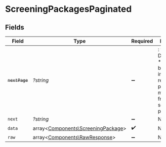 # ScreeningPackagesPaginated


## Fields

| Field                                                                                                                   | Type                                                                                                                    | Required                                                                                                                | Description                                                                                                             |
| ----------------------------------------------------------------------------------------------------------------------- | ----------------------------------------------------------------------------------------------------------------------- | ----------------------------------------------------------------------------------------------------------------------- | ----------------------------------------------------------------------------------------------------------------------- |
| ~~`nextPage`~~                                                                                                          | *?string*                                                                                                               | :heavy_minus_sign:                                                                                                      | : warning: ** DEPRECATED **: This will be removed in a future release, please migrate away from it as soon as possible. |
| `next`                                                                                                                  | *?string*                                                                                                               | :heavy_minus_sign:                                                                                                      | N/A                                                                                                                     |
| `data`                                                                                                                  | array<[Components\ScreeningPackage](../../Models/Components/ScreeningPackage.md)>                                       | :heavy_check_mark:                                                                                                      | N/A                                                                                                                     |
| `raw`                                                                                                                   | array<[Components\RawResponse](../../Models/Components/RawResponse.md)>                                                 | :heavy_minus_sign:                                                                                                      | N/A                                                                                                                     |